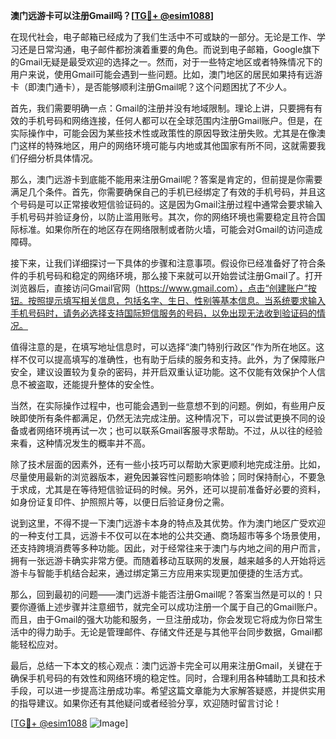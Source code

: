 **澳门远游卡可以注册Gmail吗？[[TG💪+ @esim1088](https://t.me/s/esim1088)]**

在现代社会，电子邮箱已经成为了我们生活中不可或缺的一部分。无论是工作、学习还是日常沟通，电子邮件都扮演着重要的角色。而说到电子邮箱，Google旗下的Gmail无疑是最受欢迎的选择之一。然而，对于一些特定地区或者特殊情况下的用户来说，使用Gmail可能会遇到一些问题。比如，澳门地区的居民如果持有远游卡（即澳门通卡），是否能够顺利注册Gmail呢？这个问题困扰了不少人。

首先，我们需要明确一点：Gmail的注册并没有地域限制。理论上讲，只要拥有有效的手机号码和网络连接，任何人都可以在全球范围内注册Gmail账户。但是，在实际操作中，可能会因为某些技术性或政策性的原因导致注册失败。尤其是在像澳门这样的特殊地区，用户的网络环境可能与内地或其他国家有所不同，这就需要我们仔细分析具体情况。

那么，澳门远游卡到底能不能用来注册Gmail呢？答案是肯定的，但前提是你需要满足几个条件。首先，你需要确保自己的手机已经绑定了有效的手机号码，并且这个号码是可以正常接收短信验证码的。这是因为Gmail注册过程中通常会要求输入手机号码并验证身份，以防止滥用账号。其次，你的网络环境也需要稳定且符合国际标准。如果你所在的地区存在网络限制或者防火墙，可能会对Gmail的访问造成障碍。

接下来，让我们详细探讨一下具体的步骤和注意事项。假设你已经准备好了符合条件的手机号码和稳定的网络环境，那么接下来就可以开始尝试注册Gmail了。打开浏览器后，直接访问Gmail官网（https://www.gmail.com），点击“创建账户”按钮。按照提示填写相关信息，包括名字、生日、性别等基本信息。当系统要求输入手机号码时，请务必选择支持国际短信服务的号码，以免出现无法收到验证码的情况。

值得注意的是，在填写地址信息时，可以选择“澳门特别行政区”作为所在地区。这样不仅可以提高填写的准确性，也有助于后续的服务和支持。此外，为了保障账户安全，建议设置较为复杂的密码，并开启双重认证功能。这不仅能有效保护个人信息不被盗取，还能提升整体的安全性。

当然，在实际操作过程中，也可能会遇到一些意想不到的问题。例如，有些用户反映即使所有条件都满足，仍然无法完成注册。这种情况下，可以尝试更换不同的设备或者网络环境再试一次；也可以联系Gmail客服寻求帮助。不过，从以往的经验来看，这种情况发生的概率并不高。

除了技术层面的因素外，还有一些小技巧可以帮助大家更顺利地完成注册。比如，尽量使用最新的浏览器版本，避免因兼容性问题影响体验；同时保持耐心，不要急于求成，尤其是在等待短信验证码的时候。另外，还可以提前准备好必要的资料，如身份证复印件、护照照片等，以便日后验证身份之需。

说到这里，不得不提一下澳门远游卡本身的特点及其优势。作为澳门地区广受欢迎的一种支付工具，远游卡不仅可以在本地的公共交通、商场超市等多个场景使用，还支持跨境消费等多种功能。因此，对于经常往来于澳门与内地之间的用户而言，拥有一张远游卡确实非常方便。而随着移动互联网的发展，越来越多的人开始将远游卡与智能手机结合起来，通过绑定第三方应用来实现更加便捷的生活方式。

那么，回到最初的问题——澳门远游卡能否注册Gmail呢？答案当然是可以的！只要你遵循上述步骤并注意细节，就完全可以成功注册一个属于自己的Gmail账户。而且，由于Gmail的强大功能和服务，一旦注册成功，你会发现它将成为你日常生活中的得力助手。无论是管理邮件、存储文件还是与其他平台同步数据，Gmail都能轻松应对。

最后，总结一下本文的核心观点：澳门远游卡完全可以用来注册Gmail，关键在于确保手机号码的有效性和网络环境的稳定性。同时，合理利用各种辅助工具和技术手段，可以进一步提高注册成功率。希望这篇文章能为大家解答疑惑，并提供实用的指导建议。如果你还有其他疑问或者经验分享，欢迎随时留言讨论！

[[TG💪+ @esim1088](https://t.me/s/esim1088) ![Image](https://i.postimg.cc/4NQfJmqS/Snipaste-2025-05-13-00-14-12.png)]